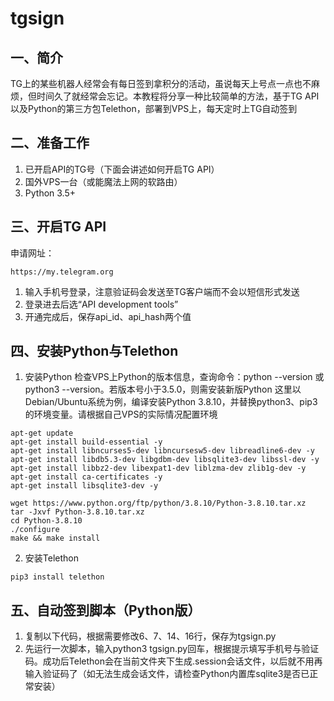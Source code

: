 # tgsign
## 一、简介
TG上的某些机器人经常会有每日签到拿积分的活动，虽说每天上号点一点也不麻烦，但时间久了就经常会忘记。本教程将分享一种比较简单的方法，基于TG API以及Python的第三方包Telethon，部署到VPS上，每天定时上TG自动签到

## 二、准备工作
1. 已开启API的TG号（下面会讲述如何开启TG API）
2. 国外VPS一台（或能魔法上网的软路由）
3. Python 3.5+

## 三、开启TG API
申请网址：
```
https://my.telegram.org
```
1. 输入手机号登录，注意验证码会发送至TG客户端而不会以短信形式发送
2. 登录进去后选“API development tools”
3. 开通完成后，保存api_id、api_hash两个值


## 四、安装Python与Telethon
1. 安装Python
检查VPS上Python的版本信息，查询命令：python --version 或 python3 --version。若版本号小于3.5.0，则需安装新版Python
这里以Debian/Ubuntu系统为例，编译安装Python 3.8.10，并替换python3、pip3的环境变量。请根据自己VPS的实际情况配置环境
```
apt-get update
apt-get install build-essential -y
apt-get install libncurses5-dev libncursesw5-dev libreadline6-dev -y
apt-get install libdb5.3-dev libgdbm-dev libsqlite3-dev libssl-dev -y
apt-get install libbz2-dev libexpat1-dev liblzma-dev zlib1g-dev -y
apt-get install ca-certificates -y
apt-get install libsqlite3-dev -y

wget https://www.python.org/ftp/python/3.8.10/Python-3.8.10.tar.xz
tar -Jxvf Python-3.8.10.tar.xz
cd Python-3.8.10
./configure
make && make install
```

2. 安装Telethon
```
pip3 install telethon
```

## 五、自动签到脚本（Python版）
1. 复制以下代码，根据需要修改6、7、14、16行，保存为tgsign.py
2. 先运行一次脚本，输入python3 tgsign.py回车，根据提示填写手机号与验证码。成功后Telethon会在当前文件夹下生成.session会话文件，以后就不用再输入验证码了（如无法生成会话文件，请检查Python内置库sqlite3是否已正常安装）